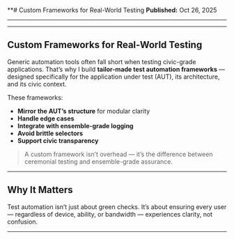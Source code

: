 **# Custom Frameworks for Real-World Testing
**Published:** Oct 26, 2025  

---


---

## Custom Frameworks for Real-World Testing

Generic automation tools often fall short when testing civic-grade applications. That’s why I build **tailor-made test automation frameworks** — designed specifically for the application under test (AUT), its architecture, and its civic context.

These frameworks:
- **Mirror the AUT’s structure** for modular clarity
- **Handle edge cases** 
- **Integrate with ensemble-grade logging** 
- **Avoid brittle selectors** 
- **Support civic transparency** 

> A custom framework isn’t overhead — it’s the difference between ceremonial testing and ensemble-grade assurance.

---

## Why It Matters

Test automation isn’t just about green checks. It’s about ensuring every user — regardless of device, ability, or bandwidth — experiences clarity, not confusion.


---
